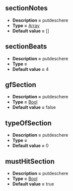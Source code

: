 ## sectionNotes
* **Description =** putdeschere
* **Type =** [Array<Dynamic>](https://api.haxeflixel.com/Array.html)
* **Default value =** []

## sectionBeats
* **Description =** putdeschere
* **Type =** [](https://api.haxeflixel.com/Float.html)
* **Default value =** 4

## gfSection
* **Description =** putdeschere
* **Type =** [Bool](https://api.haxeflixel.com/Bool.html)
* **Default value =** false

## typeOfSection
* **Description =** putdeschere
* **Type =** [](https://api.haxeflixel.com/Int.html)
* **Default value =** 0

## mustHitSection
* **Description =** putdeschere
* **Type =** [Bool](https://api.haxeflixel.com/Bool.html)
* **Default value =** true

